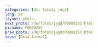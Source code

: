 ```yaml
---
categories: [de, fotos, jagd]
lang: de
layout: photo
next_photo: /de/fotos/jagd/P0000252.html
picname: P0000255
prev_photo: /de/fotos/jagd/P0000257.html
tags: [Dead Animal]
---
```

